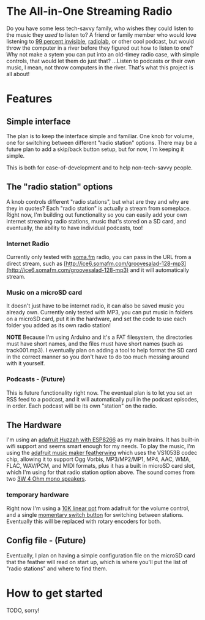 # The All-in-One Streaming Radio

Do you have some less tech-savvy family, who wishes they could listen to the music they *used* to listen to? A friend or family member who would love listening to [99 percent invisible](https://99percentinvisible.org/), [radiolab](https://www.wnycstudios.org/podcasts/radiolab), or other cool podcast, but would throw the computer in a river before they figured out how to listen to one? Why not make a sytem you can put into an old-timey radio case, with simple controls, that would let them do just that? ...Listen to podcasts or their own music, I mean, not throw computers in the river. That's what this project is all about!

# Features

## Simple interface
The plan is to keep the interface simple and familiar. One knob for volume, one for switching between different "radio station" options. There may be a future plan to add a skip/back button setup, but for now, I'm keeping it simple. 

This is both for ease-of-development and to help non-tech-savvy people. 

## The "radio station" options
A knob controls different "radio stations", but what are they and why are they in quotes? Each "radio station" is actually a stream from someplace. Right now, I'm building out functionality so you can easily add your own internet streaming radio stations, music that's stored on a SD card, and eventually, the ability to have individual podcasts, too!

### Internet Radio
Currently only tested with [soma.fm](soma.fm) radio, you can pass in the URL from a direct stream, such as [http://ice6.somafm.com/groovesalad-128-mp3](http://ice6.somafm.com/groovesalad-128-mp3) and it will automatically stream. 

### Music on a microSD card
It doesn't just have to be internet radio, it can also be saved music you already own. Currently only tested with MP3, you can put music in folders on a microSD card, put it in the hardware, and set the code to use each folder you added as its own radio station!

**NOTE** Because I'm using Arduino and it's a FAT filesystem, the directories must have short names, and the files must have short names (such as track001.mp3). I eventually plan on adding a tool to help format the SD card in the correct manner so you don't have to do too much messing around with it yourself.

### Podcasts - (Future)
This is future functionality right now. The eventual plan is to let you set an RSS feed to a podcast, and it will automatically pull in the podcast episodes, in order. Each podcast will be its own "station" on the radio. 

## The Hardware
I'm using an [adafruit Huzzah with ESP8266](https://www.adafruit.com/product/2821) as my main brains. It has built-in wifi support and seems smart enough for my needs. To play the music, I'm using the [adafruit music maker featherwing](https://www.adafruit.com/product/3436) which uses the VS1053B codec chip, allowing it to support Ogg Vorbis, MP3/MP2/MP1, MP4, AAC, WMA, FLAC, WAV/PCM, and MIDI formats, plus it has a built in microSD card slot, which I'm using for that radio station option above. The sound comes from two [3W 4 Ohm mono speakers](https://www.adafruit.com/product/4445).

### temporary hardware
Right now I'm using a [10K linear pot](https://www.adafruit.com/product/562) from adafruit for the volume control, and a single [momentary switch button](https://www.adafruit.com/product/1119) for switching between stations. Eventually this will be replaced with rotary encoders for both. 

## Config file - (Future)
Eventually, I plan on having a simple configuration file on the microSD card that the feather will read on start up, which is where you'll put the list of "radio stations" and where to find them. 

# How to get started

TODO, sorry!